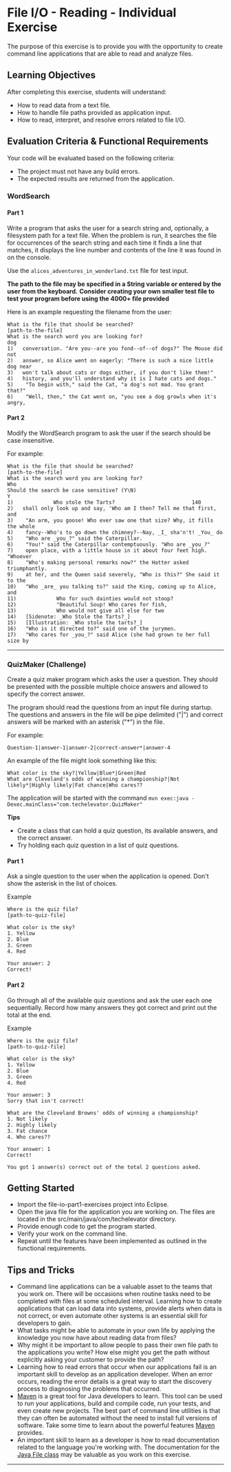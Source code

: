# File I/O - Reading - Individual Exercise

The purpose of this exercise is to provide you with the opportunity to create command line applications that are able to read and analyze files.

## Learning Objectives

After completing this exercise, students will understand:

* How to read data from a text file.
* How to handle file paths provided as application input.
* How to read, interpret, and resolve errors related to file I/O.

## Evaluation Criteria & Functional Requirements

Your code will be evaluated based on the following criteria:

* The project must not have any build errors.
* The expected results are returned from the application.

### WordSearch

#### Part 1

Write a program that asks the user for a search string and, optionally,  a filesystem path for a text file. When the problem is run, it searches the file for occurrences of the search string and each time it finds a line that matches, it displays the line number and contents of the line it was found in on the console.

Use the `alices_adventures_in_wonderland.txt` file for test input. 

**The path to the file may be specified in a String variable or entered by the user from the keyboard.** 
**Consider creating your own smaller test file to test your program before using the 4000+ file provided**

Here is an example requesting the filename from the user:

```
What is the file that should be searched?
[path-to-the-file]
What is the search word you are looking for?
dog
1)   conversation. "Are you--are you fond--of--of dogs?" The Mouse did not
2)   answer, so Alice went on eagerly: "There is such a nice little dog near
3)   won't talk about cats or dogs either, if you don't like them!"
4)   history, and you'll understand why it is I hate cats and dogs."
5)    "To begin with," said the Cat, "a dog's not mad. You grant that?"
6)    "Well, then," the Cat went on, "you see a dog growls when it's angry,
```

#### Part 2

Modify the WordSearch program to ask the user if the search should be case insensitive.

For example:

```
What is the file that should be searched?
[path-to-the-file]
What is the search word you are looking for?
Who
Should the search be case sensitive? (Y\N)
Y
1)             Who stole the Tarts?                         140
2)   shall only look up and say, 'Who am I then? Tell me that first, and
3)    "An arm, you goose! Who ever saw one that size? Why, it fills the whole
4)    fancy--Who's to go down the chimney?--Nay, _I_ sha'n't! _You_ do
5)    "Who are _you_?" said the Caterpillar.
6)    "You!" said the Caterpillar contemptuously. "Who are _you_?"
7)    open place, with a little house in it about four feet high. "Whoever
8)    "Who's making personal remarks now?" the Hatter asked triumphantly.
9)    at her, and the Queen said severely, "Who is this?" She said it to the
10)   "Who _are_ you talking to?" said the King, coming up to Alice, and
11)             Who for such dainties would not stoop?
12)             "Beautiful Soup! Who cares for fish,
13)             Who would not give all else for two
14)   [Sidenote: _Who Stole the Tarts?_]
15)   [Illustration: _Who stole the tarts?_]
16)   "Who is it directed to?" said one of the jurymen.
17)   "Who cares for _you_?" said Alice (she had grown to her full size by

```
---

### QuizMaker (Challenge)

Create a quiz maker program which asks the user a question. They should be presented with the possible multiple choice answers and allowed to specify the correct answer.

The program should read the questions from an input file during startup. The questions and answers in the file will be pipe delimited ("|") and correct answers will be marked with an asterisk ("*") in the file.

For example:
```
Question-1|answer-1|answer-2|correct-answer*|answer-4
```

An example of the file might look something like this:
```
What color is the sky?|Yellow|Blue*|Green|Red
What are Cleveland's odds of winning a championship?|Not likely*|Highly likely|Fat chance|Who cares??
```

The application will be started with the command `mvn exec:java -Dexec.mainClass="com.techelevator.QuizMaker"`

**Tips**

* Create a class that can hold a quiz question, its available answers, and the correct answer.
* Try holding each quiz question in a list of quiz questions.

#### Part 1

Ask a single question to the user when the application is opened. Don't show the asterisk in the list of choices.

Example
```
Where is the quiz file?
[path-to-quiz-file]

What color is the sky?
1. Yellow
2. Blue
3. Green
4. Red

Your answer: 2
Correct!
```

#### Part 2

Go through all of the available quiz questions and ask the user each one sequentially. Record how many answers they got correct and print out the total at the end.

Example
```
Where is the quiz file?
[path-to-quiz-file]

What color is the sky?
1. Yellow
2. Blue
3. Green
4. Red

Your answer: 3
Sorry that isn't correct!

What are the Cleveland Browns' odds of winning a championship?
1. Not likely
2. Highly likely
3. Fat chance
4. Who cares??

Your answer: 1
Correct!

You got 1 answer(s) correct out of the total 2 questions asked.

```

## Getting Started

* Import the file-io-part1-exercises project into Eclipse.
* Open the java file for the application you are working on. The files are located in the src/main/java/com/techelevator directory.
* Provide enough code to get the program started.
* Verify your work on the command line.
* Repeat until the features have been implemented as outlined in the functional requirements.

## Tips and Tricks

* Command line applications can be a valuable asset to the teams that you work on. There will be occasions when routine tasks need to be completed with files at some scheduled interval. Learning how to create applications that can load data into systems, provide alerts when data is not correct, or even automate other systems is an essential skill for developers to gain.
* What tasks might be able to automate in your own life by applying the knowledge you now have about reading data from files?
* Why might it be important to allow people to pass their own file path to the applications you write? How else might you get the path without explicitly asking your customer to provide the path?
* Learning how to read errors that occur when our applications fail is an important skill to develop as an application developer. When an error occurs, reading the error details is a great way to start the discovery process to diagnosing the problems that occurred.
* [Maven][maven-in-five-minutes] is a great tool for Java developers to learn. This tool can be used to run your applications, build and compile code, run your tests, and even create new projects. The best part of command line utilities is that they can often be automated without the need to install full versions of software. Take some time to learn about the powerful features [Maven][maven-in-five-minutes] provides.
* An important skill to learn as a developer is how to read documentation related to the language you're working with. The documentation for the [Java File class][java-file-class-api-docs] may be valuable as you work on this exercise.

---

[java-file-class-api-docs]: https://docs.oracle.com/javase/8/docs/api/java/io/File.html
[maven-in-five-minutes]: https://maven.apache.org/guides/getting-started/maven-in-five-minutes.html
